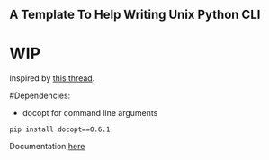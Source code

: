 A Template To Help Writing Unix Python CLI
--------------------------------------


# WIP #


Inspired by [this thread](http://nixers.net/showthread.php?tid=542).


#Dependencies:

* docopt for command line arguments

```
pip install docopt==0.6.1
```
Documentation [here](https://github.com/docopt/docopt)

